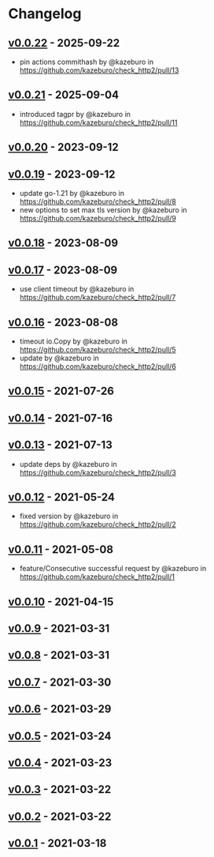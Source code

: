 # Changelog

## [v0.0.22](https://github.com/kazeburo/check_http2/compare/v0.0.21...v0.0.22) - 2025-09-22
- pin actions commithash by @kazeburo in https://github.com/kazeburo/check_http2/pull/13

## [v0.0.21](https://github.com/kazeburo/check_http2/compare/v0.0.20...v0.0.21) - 2025-09-04
- introduced tagpr by @kazeburo in https://github.com/kazeburo/check_http2/pull/11

## [v0.0.20](https://github.com/kazeburo/check_http2/compare/v0.0.19...v0.0.20) - 2023-09-12

## [v0.0.19](https://github.com/kazeburo/check_http2/compare/v0.0.18...v0.0.19) - 2023-09-12
- update go-1.21 by @kazeburo in https://github.com/kazeburo/check_http2/pull/8
- new options to set max tls version by @kazeburo in https://github.com/kazeburo/check_http2/pull/9

## [v0.0.18](https://github.com/kazeburo/check_http2/compare/v0.0.17...v0.0.18) - 2023-08-09

## [v0.0.17](https://github.com/kazeburo/check_http2/compare/v0.0.16...v0.0.17) - 2023-08-09
- use client timeout by @kazeburo in https://github.com/kazeburo/check_http2/pull/7

## [v0.0.16](https://github.com/kazeburo/check_http2/compare/v0.0.15...v0.0.16) - 2023-08-08
- timeout io.Copy by @kazeburo in https://github.com/kazeburo/check_http2/pull/5
- update by @kazeburo in https://github.com/kazeburo/check_http2/pull/6

## [v0.0.15](https://github.com/kazeburo/check_http2/compare/v0.0.14...v0.0.15) - 2021-07-26

## [v0.0.14](https://github.com/kazeburo/check_http2/compare/v0.0.13...v0.0.14) - 2021-07-16

## [v0.0.13](https://github.com/kazeburo/check_http2/compare/v0.0.12...v0.0.13) - 2021-07-13
- update deps by @kazeburo in https://github.com/kazeburo/check_http2/pull/3

## [v0.0.12](https://github.com/kazeburo/check_http2/compare/v0.0.11...v0.0.12) - 2021-05-24
- fixed version by @kazeburo in https://github.com/kazeburo/check_http2/pull/2

## [v0.0.11](https://github.com/kazeburo/check_http2/compare/v0.0.10...v0.0.11) - 2021-05-08
- feature/Consecutive successful request by @kazeburo in https://github.com/kazeburo/check_http2/pull/1

## [v0.0.10](https://github.com/kazeburo/check_http2/compare/v0.0.9...v0.0.10) - 2021-04-15

## [v0.0.9](https://github.com/kazeburo/check_http2/compare/v0.0.8...v0.0.9) - 2021-03-31

## [v0.0.8](https://github.com/kazeburo/check_http2/compare/v0.0.7...v0.0.8) - 2021-03-31

## [v0.0.7](https://github.com/kazeburo/check_http2/compare/v0.0.6...v0.0.7) - 2021-03-30

## [v0.0.6](https://github.com/kazeburo/check_http2/compare/v0.0.5...v0.0.6) - 2021-03-29

## [v0.0.5](https://github.com/kazeburo/check_http2/compare/v0.0.4...v0.0.5) - 2021-03-24

## [v0.0.4](https://github.com/kazeburo/check_http2/compare/v0.0.3...v0.0.4) - 2021-03-23

## [v0.0.3](https://github.com/kazeburo/check_http2/compare/v0.0.2...v0.0.3) - 2021-03-22

## [v0.0.2](https://github.com/kazeburo/check_http2/compare/v0.0.1...v0.0.2) - 2021-03-22

## [v0.0.1](https://github.com/kazeburo/check_http2/commits/v0.0.1) - 2021-03-18
